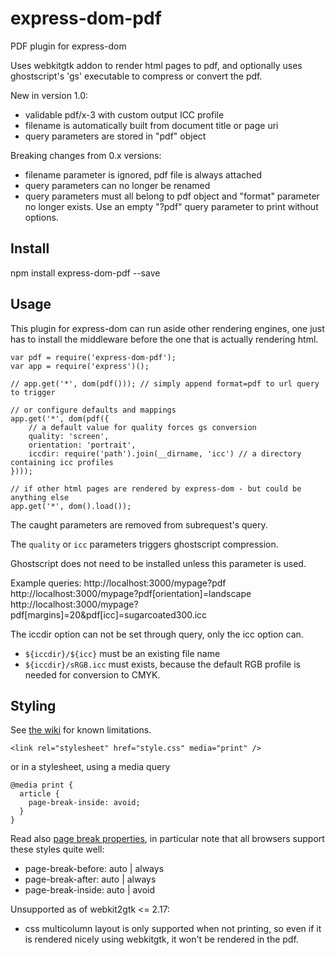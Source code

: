 # express-dom-pdf

PDF plugin for express-dom

Uses webkitgtk addon to render html pages to pdf, and optionally uses
ghostscript's 'gs' executable to compress or convert the pdf.

New in version 1.0:
- validable pdf/x-3 with custom output ICC profile
- filename is automatically built from document title or page uri
- query parameters are stored in "pdf" object

Breaking changes from 0.x versions:
- filename parameter is ignored, pdf file is always attached
- query parameters can no longer be renamed
- query parameters must all belong to pdf object and "format" parameter no
  longer exists. Use an empty "?pdf" query parameter to print without options.


Install
-------

npm install express-dom-pdf --save


Usage
-----

This plugin for express-dom can run aside other rendering engines, one just has
to install the middleware before the one that is actually rendering html.

```
var pdf = require('express-dom-pdf');
var app = require('express')();

// app.get('*', dom(pdf())); // simply append format=pdf to url query to trigger

// or configure defaults and mappings
app.get('*', dom(pdf({
	// a default value for quality forces gs conversion
	quality: 'screen',
	orientation: 'portrait',
	iccdir: require('path').join(__dirname, 'icc') // a directory containing icc profiles
})));

// if other html pages are rendered by express-dom - but could be anything else
app.get('*', dom().load());
```

The caught parameters are removed from subrequest's query.

The `quality` or `icc` parameters triggers ghostscript compression.

Ghostscript does not need to be installed unless this parameter is used.

Example queries:
http://localhost:3000/mypage?pdf
http://localhost:3000/mypage?pdf[orientation]=landscape
http://localhost:3000/mypage?pdf[margins]=20&pdf[icc]=sugarcoated300.icc

The iccdir option can not be set through query, only the icc option can.
- `${iccdir}/${icc}` must be an existing file name
- `${iccdir}/sRGB.icc` must exists, because the default RGB profile is needed for conversion to CMYK.


Styling
-------

See [the wiki](https://github.com/kapouer/express-dom-pdf/wiki) for known limitations.

```
<link rel="stylesheet" href="style.css" media="print" />
```

or in a stylesheet, using a media query

```
@media print {
  article {
    page-break-inside: avoid;
  }
}
```

Read also [page break properties](http://caniuse.com/#feat=css-page-break),
in particular note that all browsers support these styles quite well:
* page-break-before: auto | always
* page-break-after: auto | always
* page-break-inside: auto | avoid

Unsupported as of webkit2gtk <= 2.17:
- css multicolumn layout is only supported when not printing, so even if it is
  rendered nicely using webkitgtk, it won't be rendered in the pdf.

